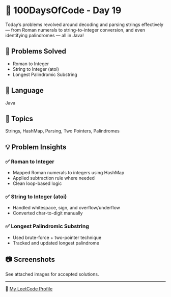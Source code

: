 # 🚀 100DaysOfCode - Day 19

Today’s problems revolved around decoding and parsing strings effectively — from Roman numerals to string-to-integer conversion, and even identifying palindromes — all in Java!

## 🧠 Problems Solved
- Roman to Integer
- String to Integer (atoi)
- Longest Palindromic Substring

## 🔹 Language
Java

## 🔹 Topics
Strings, HashMap, Parsing, Two Pointers, Palindromes

## 💡 Problem Insights

### ✅ Roman to Integer
- Mapped Roman numerals to integers using HashMap
- Applied subtraction rule where needed
- Clean loop-based logic

### ✅ String to Integer (atoi)
- Handled whitespace, sign, and overflow/underflow
- Converted char-to-digit manually

### ✅ Longest Palindromic Substring
- Used brute-force + two-pointer technique
- Tracked and updated longest palindrome

## 📷 Screenshots
See attached images for accepted solutions.

---

🔗 [My LeetCode Profile](https://lnkd.in/dHhMN4i3)